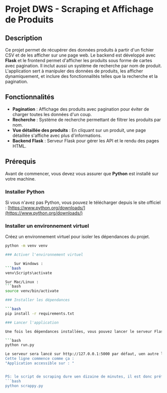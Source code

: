 # Projet DWS - Scraping et Affichage de Produits

## Description

Ce projet permet de récupérer des données produits à partir d'un fichier CSV et de les afficher sur une page web. Le backend est développé avec **Flask** et le frontend permet d'afficher les produits sous forme de cartes avec pagination. Il inclut aussi un système de recherche par nom de produit. L'application sert à manipuler des données de produits, les afficher dynamiquement, et inclure des fonctionnalités telles que la recherche et la pagination.

## Fonctionnalités

- **Pagination** : Affichage des produits avec pagination pour éviter de charger toutes les données d'un coup.
- **Recherche** : Système de recherche permettant de filtrer les produits par nom.
- **Vue détaillée des produits** : En cliquant sur un produit, une page détaillée s'affiche avec plus d'informations.
- **Backend Flask** : Serveur Flask pour gérer les API et le rendu des pages HTML.

## Prérequis

Avant de commencer, vous devez vous assurer que **Python** est installé sur votre machine.

### Installer Python

Si vous n'avez pas Python, vous pouvez le télécharger depuis le site officiel : [https://www.python.org/downloads/](https://www.python.org/downloads/)

### Installer un environnement virtuel

Créez un environnement virtuel pour isoler les dépendances du projet.

```bash
python -m venv venv

### Activer l'environnement virtuel

    Sur Windows :
```bash
venv\Scripts\activate

Sur Mac/Linux :
```bash
source venv/bin/activate

### Installer les dépendances

```bash
pip install -r requirements.txt

### Lancer l'application

Une fois les dépendances installées, vous pouvez lancer le serveur Flask avec la commande suivante :

```bash
python run.py

Le serveur sera lancé sur http://127.0.0.1:5000 par défaut, uen autre ligne sera visible dans la console pour indiquer l'adresse exacte sur laquelle les appareils connectés au même réseau pourront avoir accès.
Cette ligne commence comme ça : 
"Application accessible sur : "


PS: le script de scraping dure uen dizaine de minutes, il est donc préférable de le lancer avant de lancer le serveur Flask, voici la ligne a tapé:
```bash
python scrappy.py
